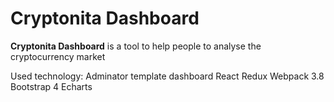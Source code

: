 # Cryptonita Dashboard
**Cryptonita Dashboard** is a tool to help people to analyse the cryptocurrency market

Used technology: 
Adminator template dashboard
React
Redux
Webpack 3.8
Bootstrap 4
Echarts
